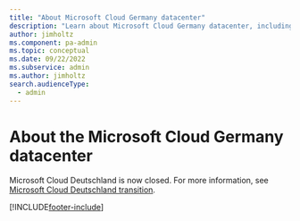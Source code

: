 ```yaml
---
title: "About Microsoft Cloud Germany datacenter"
description: "Learn about Microsoft Cloud Germany datacenter, including residency and trustee for customer data, service delivery, compliance, privacy, and mapping functions."
author: jimholtz
ms.component: pa-admin
ms.topic: conceptual
ms.date: 09/22/2022
ms.subservice: admin
ms.author: jimholtz
search.audienceType: 
  - admin
---
```

# About the Microsoft Cloud Germany datacenter

Microsoft Cloud Deutschland is now closed. For more information, see [Microsoft Cloud Deutschland transition](https://www.microsoft.com/cloud-platform/germany-cloud-regions).


[!INCLUDE[footer-include](../includes/footer-banner.md)]
